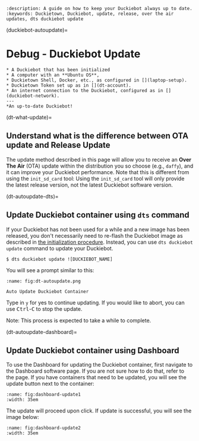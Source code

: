 ```{seo}
:description: A guide on how to keep your Duckiebot always up to date.
:keywords: Duckietown, Duckiebot, update, release, over the air updates, dts duckiebot update
```

(duckiebot-autoupdate)=
# Debug - Duckiebot Update 

```{needget}
* A Duckiebot that has been initialized
* A computer with an **Ubuntu OS**,
* Duckietown Shell, Docker, etc., as configured in [](laptop-setup).
* Duckietown Token set up as in [](dt-account).
* An internet connection to the Duckiebot, configured as in [](duckiebot-network).
---
*An up-to-date Duckiebot!

```

(dt-what-update)=
## Understand what is the difference between OTA update and Release Update 

The update method described in this page will allow you to receive an **Over The Air** (OTA) update within the distribution you so choose (e.g., `daffy`), and it can improve your Duckiebot performance. Note that this is different from using the `init_sd_card` tool: Using the `init_sd_card` tool will only provide the latest release version, not the latest Duckiebot software version.

(dt-autoupdate-dts)=
## Update Duckiebot container using `dts` command 

If your Duckiebot has not been used for a while and a new image has been released, you don't necessarily need to re-flash the Duckiebot image as described in [the initialization procedure](setup-duckiebot-sd-card). Instead, you can use `dts duckiebot update` command to update your Duckiebot.

    $ dts duckiebot update ![DUCKIEBOT_NAME]

You will see a prompt similar to this:

```{figure} ../../_images/dt-autoupdate.png
:name: fig:dt-autoupdate.png

Auto Update Duckiebot Container
```

Type in `y` for yes to continue updating. If you would like to abort, you can use <kbd>Ctrl</kbd>-<kbd>C</kbd> to stop the update.

Note: This process is expected to take a while to complete.

(dt-autoupdate-dashboard)=
## Update Duckiebot container using Dashboard 

To use the Dashboard for updating the Duckiebot container, first navigate to the Dashboard software page. If you are not sure how to do that, refer to the [](duckiebot-dashboard-setup) page. If you have containers that need to be updated, you will see the update button next to the container:

```{figure} ../../_images/dashboard-update1.png
:name: fig:dashboard-update1
:width: 35em

```

The update will proceed upon click. If update is successful, you will see the image below:

```{figure} ../../_images/dashboard-update2.png
:name: fig:dashboard-update2
:width: 35em

```
